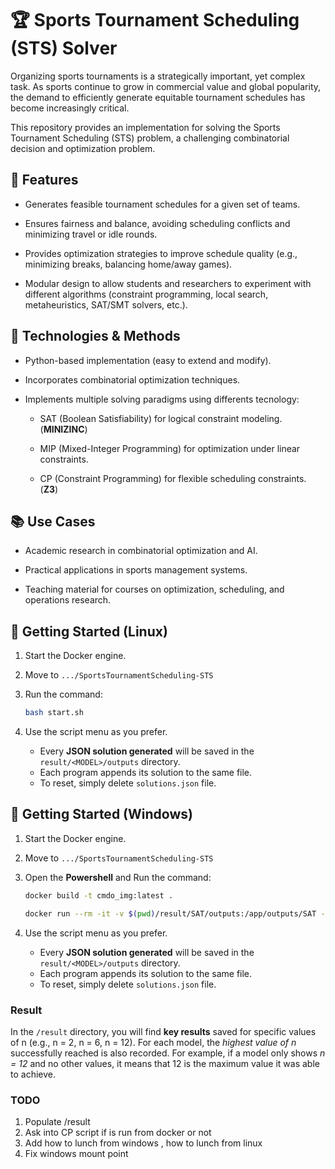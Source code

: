 # 🏆 Sports Tournament Scheduling (STS) Solver

Organizing sports tournaments is a strategically important, yet complex task. As sports continue to grow in commercial value and global popularity, the demand to efficiently generate equitable tournament schedules has become increasingly critical.

This repository provides an implementation for solving the Sports Tournament Scheduling (STS) problem, a challenging combinatorial decision and optimization problem.

## 🚀 Features

- Generates feasible tournament schedules for a given set of teams.

- Ensures fairness and balance, avoiding scheduling conflicts and minimizing travel or idle rounds.

- Provides optimization strategies to improve schedule quality (e.g., minimizing breaks, balancing home/away games).

- Modular design to allow students and researchers to experiment with different algorithms (constraint programming, local search, metaheuristics, SAT/SMT solvers, etc.).

## 🔧 Technologies & Methods

- Python-based implementation (easy to extend and modify).

- Incorporates combinatorial optimization techniques.

- Implements multiple solving paradigms using differents tecnology:

  - SAT (Boolean Satisfiability) for logical constraint modeling.   (**MINIZINC**)

  - MIP (Mixed-Integer Programming) for optimization under linear constraints. 

  - CP (Constraint Programming) for flexible scheduling constraints.  (**Z3**)


## 📚 Use Cases

- Academic research in combinatorial optimization and AI.

- Practical applications in sports management systems.

- Teaching material for courses on optimization, scheduling, and operations research.

## 📝 Getting Started (Linux)

1. Start the Docker engine.
2. Move to `.../SportsTournamentScheduling-STS`
3. Run the command:

   ```bash
   bash start.sh
   ```
4. Use the script menu as you prefer.

   * Every **JSON solution generated** will be saved in the `result/<MODEL>/outputs` directory.
   * Each program appends its solution to the same file.
   * To reset, simply delete `solutions.json` file.

## 📝 Getting Started (Windows)

1. Start the Docker engine.
2. Move to `.../SportsTournamentScheduling-STS`
3. Open the **Powershell** and Run the command:

   ```bash
   docker build -t cmdo_img:latest .

   docker run --rm -it -v $(pwd)/result/SAT/outputs:/app/outputs/SAT -v $(pwd)/result/CP/outputs:/app/outputs/CP -v $(pwd)/result/MIP/outputs:/app/outputs/MIP cmdo_img
   
   ```
4. Use the script menu as you prefer.

   * Every **JSON solution generated** will be saved in the `result/<MODEL>/outputs` directory.
   * Each program appends its solution to the same file.
   * To reset, simply delete `solutions.json` file.


###  Result

In the `/result` directory, you will find **key results** saved for specific values of n (e.g., n = 2, n = 6, n = 12).
For each model, the _highest value of n_ successfully reached is also recorded.
For example, if a model only shows _n = 12_ and no other values, it means that 12 is the maximum value it was able to achieve.

### TODO

1. Populate /result
2. Ask into CP script if is run from docker or not
3. Add how to lunch from windows , how to lunch from linux
4. Fix windows mount point
